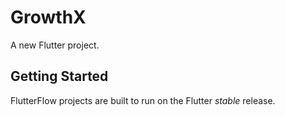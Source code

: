 # GrowthX

A new Flutter project.

## Getting Started

FlutterFlow projects are built to run on the Flutter _stable_ release.
